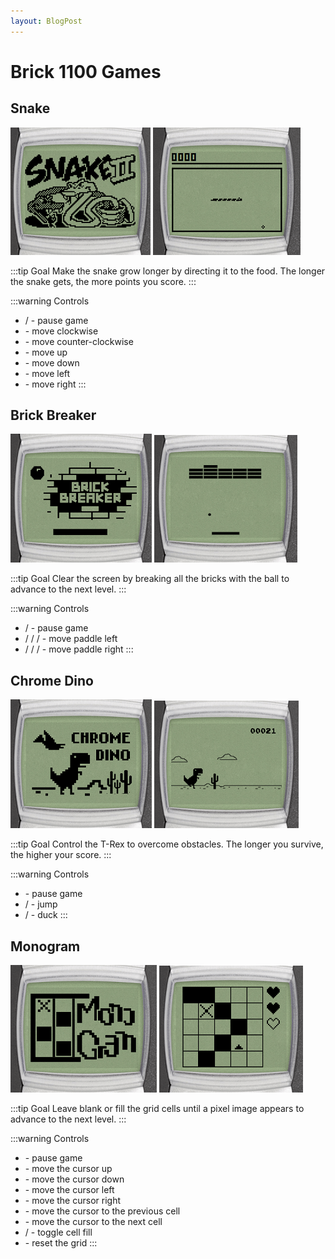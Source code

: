 ```yaml
---
layout: BlogPost
---
```


# Brick 1100 Games

<a-social />

## Snake

![Snake intro](./games/snake-intro.png)
![Snake gameplay](./games/snake-gameplay.png)

:::tip Goal
Make the snake grow longer by directing it to the food. The longer the snake gets, the more points you score.
:::

:::warning Controls

- <a-key s="navi" /> / <a-key s="clear" /> - pause game
- <a-key s="down" /> - move clockwise
- <a-key s="up" /> - move counter-clockwise
- <a-key s="2" /> - move up
- <a-key s="8" /> - move down
- <a-key s="4" /> - move left
- <a-key s="6" /> - move right
:::

## Brick Breaker

![Brick breaker intro](./games/brick-intro.png)
![Brick breaker gameplay](./games/brick-gameplay.png)

:::tip Goal
Clear the screen by breaking all the bricks with the ball to advance to the next level.
:::

:::warning Controls

- <a-key s="navi" /> / <a-key s="clear" /> - pause game
- <a-key s="up" /> / <a-key s="1" /> / <a-key s="4" /> / <a-key s="7" /> - move paddle left
- <a-key s="down" /> / <a-key s="3" /> / <a-key s="6" /> / <a-key s="9" /> - move paddle right
:::

## Chrome Dino

![Chrome Dino intro](./games/dino-intro.png)
![Chrome Dino gameplay](./games/dino-gameplay.png)

:::tip Goal
Control the T-Rex to overcome obstacles. The longer you survive, the higher your score.
:::

:::warning Controls

- <a-key s="clear" /> - pause game
- <a-key s="up" /> / <a-key s="2" /> - jump
- <a-key s="down" /> / <a-key s="8" /> - duck
:::

## Monogram

![Monogram intro](./games/monogram-intro.png)
![Monogram gameplay](./games/monogram-gameplay.png)

:::tip Goal
Leave blank or fill the grid cells until a pixel image appears to advance to the next level.
:::

:::warning Controls

- <a-key s="clear" /> - pause game
- <a-key s="2" /> - move the cursor up
- <a-key s="8" /> - move the cursor down
- <a-key s="4" /> - move the cursor left
- <a-key s="6" /> - move the cursor right
- <a-key s="up" /> - move the cursor to the previous cell
- <a-key s="down" /> - move the cursor to the next cell
- <a-key s="navi" /> / <a-key s="5" /> - toggle cell fill
- <a-key s="0" /> - reset the grid
:::
